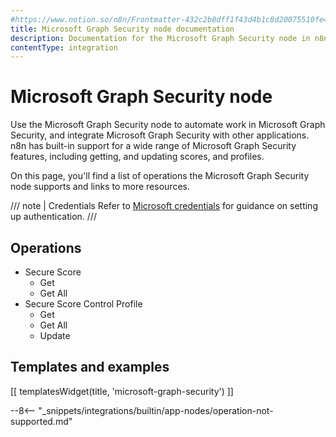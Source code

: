 ```yaml
---
#https://www.notion.so/n8n/Frontmatter-432c2b8dff1f43d4b1c8d20075510fe4
title: Microsoft Graph Security node documentation
description: Documentation for the Microsoft Graph Security node in n8n, a workflow automation platform. Includes details of operations and configuration, and links to examples and credentials information.
contentType: integration
---
```


# Microsoft Graph Security node

Use the Microsoft Graph Security node to automate work in Microsoft Graph Security, and integrate Microsoft Graph Security with other applications. n8n has built-in support for a wide range of Microsoft Graph Security features, including getting, and updating scores, and profiles. 

On this page, you'll find a list of operations the Microsoft Graph Security node supports and links to more resources.

/// note | Credentials
Refer to [Microsoft credentials](/integrations/builtin/credentials/microsoft/) for guidance on setting up authentication.
///

## Operations

* Secure Score
    * Get
    * Get All
* Secure Score Control Profile
    * Get
    * Get All
    * Update

## Templates and examples

<!-- see https://www.notion.so/n8n/Pull-in-templates-for-the-integrations-pages-37c716837b804d30a33b47475f6e3780 -->
[[ templatesWidget(title, 'microsoft-graph-security') ]]

--8<-- "_snippets/integrations/builtin/app-nodes/operation-not-supported.md"
